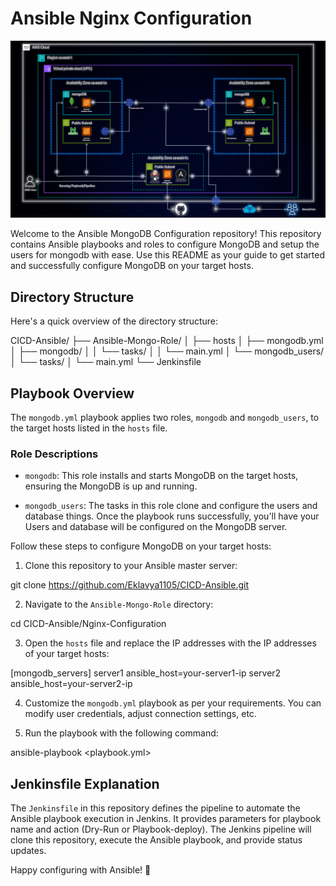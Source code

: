 # Ansible Nginx Configuration

![Project Image](../assets/AWS-Infra-Diagram.gif)

Welcome to the Ansible MongoDB Configuration repository! This repository contains Ansible playbooks and roles to configure MongoDB and setup the users for mongodb with ease. Use this README as your guide to get started and successfully configure MongoDB on your target hosts.

## Directory Structure

Here's a quick overview of the directory structure:

CICD-Ansible/
├── Ansible-Mongo-Role/
│   ├── hosts
│   ├── mongodb.yml
│   ├── mongodb/
│   │   └── tasks/
│   │       └── main.yml
│   └── mongodb_users/
│       └── tasks/
│           └── main.yml
└── Jenkinsfile



## Playbook Overview

The `mongodb.yml` playbook applies two roles, `mongodb` and `mongodb_users`, to the target hosts listed in the `hosts` file.

### Role Descriptions

- `mongodb`: This role installs and starts MongoDB on the target hosts, ensuring the MongoDB is up and running.

- `mongodb_users`: The tasks in this role clone and configure the users and database things. Once the playbook runs successfully, you'll have your Users and database will be configured on the MongoDB server.



Follow these steps to configure MongoDB on your target hosts:

1. Clone this repository to your Ansible master server:

git clone https://github.com/Eklavya1105/CICD-Ansible.git


2. Navigate to the `Ansible-Mongo-Role` directory:

cd CICD-Ansible/Nginx-Configuration


3. Open the `hosts` file and replace the IP addresses with the IP addresses of your target hosts:

[mongodb_servers]
server1 ansible_host=your-server1-ip
server2 ansible_host=your-server2-ip


4. Customize the `mongodb.yml` playbook as per your requirements. You can modify user credentials, adjust connection settings, etc.

5. Run the playbook with the following command:

ansible-playbook <playbook.yml>




## Jenkinsfile Explanation

The `Jenkinsfile` in this repository defines the pipeline to automate the Ansible playbook execution in Jenkins. It provides parameters for playbook name and action (Dry-Run or Playbook-deploy). The Jenkins pipeline will clone this repository, execute the Ansible playbook, and provide status updates.

Happy configuring with Ansible! :tada:
